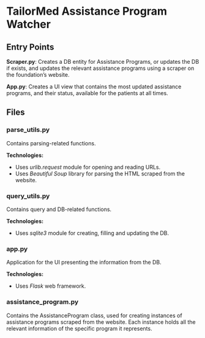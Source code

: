 # TailorMed Assistance Program Watcher

## Entry Points
**Scraper.py**: Creates a DB entity for Assistance Programs, or updates the DB if exists, and updates the relevant assistance programs using a scraper on the foundation’s website.

**App.py**: Creates a UI view that contains the most updated assistance programs, and their status, available for the patients at all times.

## Files
### parse_utils.py
Contains parsing-related functions.

**Technologies:**
- Uses *urlib.request* module for opening and reading URLs.
- Uses *Beautiful Soup* library for parsing the HTML scraped from the website.

### query_utils.py
Contains query and DB-related functions.

**Technologies:**
- Uses *sqlite3* module for creating, filling and updating the DB.

### app.py
Application for the UI presenting the information from the DB.

**Technologies:**
- Uses *Flask* web framework.

### assistance_program.py
Contains the AssistanceProgram class, used for creating instances of assistance programs scraped from the website. Each instance holds all the relevant information of the specific program it represents.
